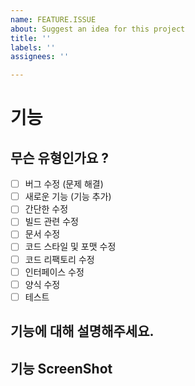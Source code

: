 ```yaml
---
name: FEATURE.ISSUE
about: Suggest an idea for this project
title: ''
labels: ''
assignees: ''

---
```


# 기능

## 무슨 유형인가요 ?

- [ ] 버그 수정 (문제 해결)
- [ ] 새로운 기능 (기능 추가)
- [ ] 간단한 수정
- [ ] 빌드 관련 수정
- [ ] 문서 수정
- [ ] 코드 스타일 및 포맷 수정
- [ ] 코드 리팩토리 수정
- [ ] 인터페이스 수정
- [ ] 양식 수정
- [ ] 테스트

## 기능에 대해 설명해주세요.
>


## 기능 ScreenShot
